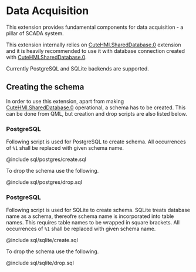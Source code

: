 # Data Acquisition

This extension provides fundamental components for data acquisition - a pillar of SCADA system.

This extension internally relies on [CuteHMI.SharedDatabase.0](../SharedDatabase.0/) extension and it is heavily recommended to use
it with database connection created with [CuteHMI.SharedDatabase.0](../SharedDatabase.0/).

Currently PostgreSQL and SQLite backends are supported.

## Creating the schema

In order to use this extension, apart from making [CuteHMI.SharedDatabase.0](../SharedDatabase.0/) operational, a schema has to be
created. This can be done from QML, but creation and drop scripts are also listed below.

### PostgreSQL

Following script is used for PostgreSQL to create schema. All occurrences of `%1` shall be replaced with given schema name.

@include sql/postgres/create.sql

To drop the schema use the following.

@include sql/postgres/drop.sql

### PostgreSQL

Following script is used for SQLite to create schema. SQLite treats database name as a schema, thereofre schema name is incorporated
into table names. This requires table names to be wrapped in square brackets. All occurrences of `%1` shall be replaced with given
schema name.

@include sql/sqlite/create.sql

To drop the schema use the following.

@include sql/sqlite/drop.sql
